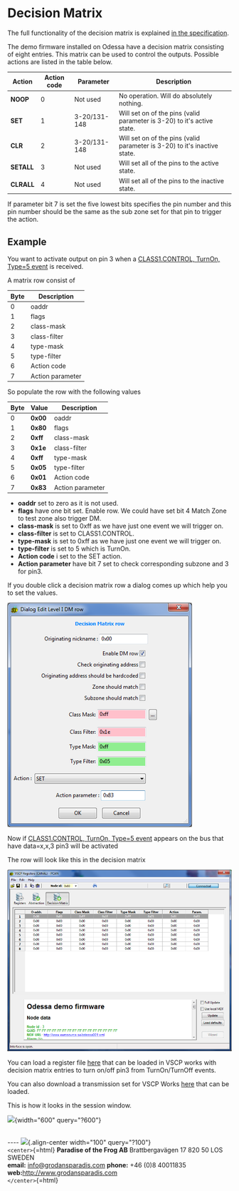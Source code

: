 # Decision Matrix

The full functionality of the decision matrix is explained [in the
specification](https://grodansparadis.github.io/vscp-doc-spec/#/./vscp_decision_matrix).

The demo firmware installed on Odessa have a decision matrix consisting of eight entries. This matrix can be used to control the outputs. Possible actions are listed in the table below.

 | Action | Action code | Parameter | Description
 | ------- | ----------- | --------- | ---------- |
 | **NOOP** |    0  |           Not used  |     No operation. Will do absolutely nothing. |
 | **SET**  |    1  |           3-20/131-148 |     Will set on of the pins (valid parameter is 3-20) to it\'s active state. |
 | **CLR**  |    2  |           3-20/131-148 |     Will set on of the pins (valid parameter is 3-20) to it\'s inactive state. |
 | **SETALL** |  3  |           Not used       |     Will set all of the pins to the active state. |
 | **CLRALL** |  4  |           Not used       |     Will set all of the pins to the inactive state. |

If parameter bit 7 is set the five lowest bits specifies the pin number and this pin number should be the same as the sub zone set for that pin to trigger the action.

## Example

You want to activate output on pin 3 when a [CLASS1.CONTROL, TurnOn,
Type=5
event](https://grodansparadis.github.io/vscp-doc-spec/#/./class1.control?id=type5)
is received.

A matrix row consist of

| Byte |  Description |
|------|--------------|
|  0 | oaddr |
|  1 | flags |
|  2 | class-mask |
|  3 | class-filter |
|  4 | type-mask |
|  5 | type-filter |
|  6 | Action code |
|  7 | Action parameter |

So populate the row with the following values

|  Byte   |  Value      |  Description
|  ------ | ---------- | ------------------
|  0      | **0x00**   |  oaddr |
|  1      | **0x80**   |  flags |
|  2      | **0xff**   |  class-mask |
|  3      | **0x1e**   |  class-filter |
|  4      | **0xff**   |  type-mask |
|  5      | **0x05**   |  type-filter |
|  6      | **0x01**   |  Action code |
|  7      | **0x83**   |  Action parameter |

-   **oaddr** set to zero as it is not used.
-   **flags** have one bit set. Enable row. We could have set bit 4 Match Zone to test zone also trigger DM.
-   **class-mask** is set to 0xff as we have just one event we will trigger on.
-   **class-filter** is set to CLASS1.CONTROL.
-   **type-mask** is set to 0xff as we have just one event we will trigger on.
-   **type-filter** is set to 5 which is TurnOn.
-   **Action code** i set to the SET action.
-   **Action parameter** have bit 7 set to check corresponding subzone and 3 for pin3.

If you double click a decision matrix row a dialog comes up which help you to set the values.

![](images/odessa_dm_row_edit.png)

Now if [CLASS1.CONTROL, TurnOn, Type=5
event](http://www.vscp.org/docs/vscpspec/doku.php?id=class1.control#type_5_0x05_turnon)
appears on the bus that have data=x,x,3 pin3 will be activated

The row will look like this in the decision matrix

![](images/odessa_dm_row.png)

You can load a register file
[here](https://github.com/grodansparadis/can4vscp-odessa/docs/downloads/odessa_dm_demo1.reg)
that can be loaded in VSCP works with decision matrix entries to turn
on/off pin3 from TurnOn/TurnOff events.

You can also download a transmission set for VSCP Works
[here](http://www.grodansparadis.com/odessa/downloads/odessa_on_off3.txd)
that can be loaded.

This is how it looks in the session window.

![](/odessa_on_off_text.png){width="600" query="?600"}

\
\-\-\-- ![](/grodan_logo.png){.align-center width="100" query="?100"}\
`<center>`{=html} **Paradise of the Frog AB** Brattbergavägen 17 820 50
LOS SWEDEN\
**email:** [info@grodansparadis.com](info@grodansparadis.com) **phone:**
+46 (0)8 40011835\
**web:**<http://www.grodansparadis.com>\
`</center>`{=html}
